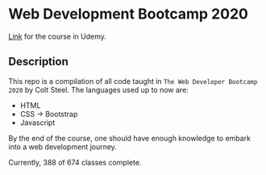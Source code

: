 # Web Development Bootcamp 2020

[Link](https://www.udemy.com/course/the-web-developer-bootcamp) for the course in Udemy.

## Description

This repo is a compilation of all code taught in `The Web Developer Bootcamp 2020` by Colt Steel.
The languages used up to now are:

- HTML
- CSS -> Bootstrap
- Javascript

By the end of the course, one should have enough knowledge to embark into a web development journey.

Currently, 388 of 674 classes complete.

<!-- Repo for the bootcamp WDB 2020 by Colt Steel. -->
